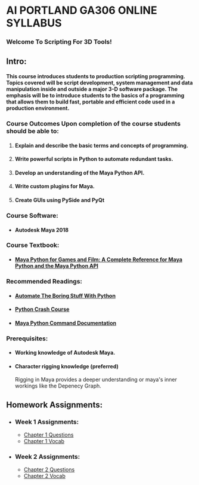 # AI PORTLAND GA306 ONLINE SYLLABUS #
### Welcome To Scripting For 3D Tools! ###

## Intro: ##
#### This course introduces students to production scripting programming. Topics covered will be script development, system management and data manipulation inside and outside a major 3-D software package. The emphasis will be to introduce students to the basics of a programming that allows them to build fast, portable and efficient code used in a production environment.

### Course Outcomes Upon completion of the course students should be able to:
1.	#### Explain and describe the basic terms and concepts of programming.
1.	#### Write powerful scripts in Python to automate redundant tasks.
1.	#### Develop an understanding of the Maya Python API.
1.	#### Write custom plugins for Maya.
1.	#### Create GUIs using PySide and PyQt

### Course Software: 
* #### Autodesk Maya 2018

### Course Textbook: 
* #### [Maya Python for Games and Film: A Complete Reference for Maya Python and the Maya Python API](http://www.maya-python.com)

### Recommended Readings: 
*	#### [Automate The Boring Stuff With Python](https://automatetheboringstuff.com/)
*	#### [Python Crash Course](https://nostarch.com/pythoncrashcourse2e)
*	#### [Maya Python Command Documentation](http://help.autodesk.com/cloudhelp/2018/ENU/Maya-Tech-Docs/CommandsPython/index.html)

### Prerequisites:
*	#### Working knowledge of Autodesk Maya.
*	#### Character rigging knowledge (preferred)
    Rigging in Maya provides a deeper understanding or maya's inner workings like the Depenecy Graph.

## Homework Assignments:
* ### Week 1 Assignments:
  * [Chapter 1 Questions](https://github.com/AlexOfTheWired/Scripting-for-3D-Tools/blob/master/Homeowrk%20List/Week_1_Homework.md)
  * [Chapter 1 Vocab](https://github.com/AlexOfTheWired/Scripting-for-3D-Tools/blob/master/Vocab%20List/Chapter_1_Vocab.md)
* ### Week 2 Assignments:
  * [Chapter 2 Questions](https://github.com/AlexOfTheWired/Scripting-for-3D-Tools/blob/master/Homeowrk%20List/Week_2_Homework.md)
  * [Chapter 2 Vocab](https://github.com/AlexOfTheWired/Scripting-for-3D-Tools/blob/master/Vocab%20List/Chapter_2_Vocab.md)
